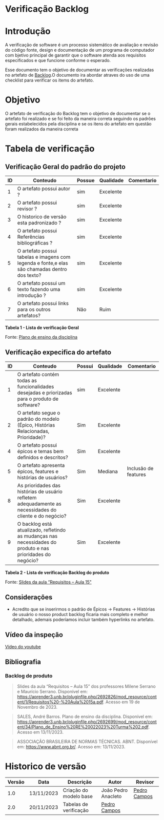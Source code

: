 # Verificação Backlog

# Introdução

A verificação de software é um processo sistemático de avaliação e revisão do código fonte, design e documentação de um programa de computador com bjetivo principal de garantir que o software atenda aos requisitos especificados e que funcione conforme o esperado. 

Esse documento tem o objetivo de documentar as verificações realizadas no artefato de [Backlog](https://requisitos-de-software.github.io/2023.2-DETRAN/4_modelagem_agil/backlog/).O documento ira abordar atraves do uso de uma checklist para verificar os items do artefato.

# Objetivo

O artefato de verificação do Backlog tem o objetivo de documentar se o artefato foi realizado e se foi feito da maneira correta seguindo os padrões gerais estabelecidos pela disciplina e se os itens do artefato em questão foram realizados da maneira correta

# Tabela de verificação

## Verificação Geral do padrão do projeto

| ID  | Conteudo                                                                                      | Possue | Qualidade | Comentario |
| --- | --------------------------------------------------------------------------------------------- | ------ | --------- | ---------- |
| 1   | O artefato possui autor ?                                                                     | sim    | Excelente |            |
| 2   | O artefato possui revisor ?                                                                   | sim    | Excelente |            |
| 3   | O historico de versão esta padronizado ?                                                      | sim    | Excelente |            |
| 4   | O artefato possui Referências bibliográficas ?                                                | sim    | Excelente |            |
| 5   | O artefato possui tabelas e imagens com legenda e fonte,e elas são chamadas dentro dos texto? | sim    | Excelente |            |
| 6   | O artefato possui um texto fazendo uma introdução ?                                           | sim    | Excelente |            |
| 7   | O artefato possui links para os outros artefatos?                                             | Não    | Ruim |            |

**Tabela 1 - Lista de verificação Geral**

Fonte: [Plano de ensino da disciplina](https://aprender3.unb.br/pluginfile.php/2692699/mod_resource/content/34/Plano_de_Ensino%20RE%20022023%20Turma%202.pdf)

## Verificação expecifica do artefato

| ID  | Conteudo                                                                                      | Possui | Qualidade | Comentario |
| --- | --------------------------------------------------------------------------------------------- | ------ | --------- | ---------- |
| 1   | O artefato contém todas as funcionalidades desejadas e priorizadas para o produto de software?  | sim    | Excelente     |  |
| 2   | O artefato segue o padrão do modelo (Épico, Histórias Relacionadas, Prioridade)? |     Sim   |    Excelente      |     |
| 4   | O artefato possui épicos e temas bem definidos e descritos?                                   |    Sim    |      Excelente     |            |
| 5   | O artefato apresenta épicos, features e histórias de usuários?                               |   Sim     |      Mediana     |    Inclusão de features        |
| 8   | As prioridades das histórias de usuário refletem adequadamente as necessidades do cliente e do negócio? |   Sim     |      Excelente     |            |
| 9   | O backlog está atualizado, refletindo as mudanças nas necessidades do produto e nas prioridades do negócio? |   Sim     |      Excelente     |            |

**Tabela 2 - Lista de verificação Backlog do produto**

Fonte: [Slides da aula “Requisitos – Aula 15"](https://aprender3.unb.br/pluginfile.php/2692826/mod_resource/content/1/Requisitos%20-%20Aula%2015a.pdf)

## Considerações

- Acredito que se inserirmos o padrão de Épicos -> Features -> Histórias de usuário o nosso product backlog ficaria mais completo e melhor detalhado, ademais poderíamos incluir também hyperlinks no artefato.

## Vídeo da inspeção

[Vídeo do youtube](https://youtu.be/EqqythcQzRg)

## Bibliografia

### Backlog de produto
> Slides da aula “Requisitos – Aula 15” dos professores Milene Serrano e Maurício Serrano. Disponível em: https://aprender3.unb.br/pluginfile.php/2692826/mod_resource/content/1/Requisitos%20-%20Aula%2015a.pdf. Acesso em 19 de Novembro de 2023.

> SALES, André Barros. Plano de ensino da disciplina. Disponível em: https://aprender3.unb.br/pluginfile.php/2692699/mod_resource/content/34/Plano_de_Ensino%20RE%20022023%20Turma%202.pdf. Acesso em 13/11/2023.

> ASSOCIAÇÃO BRASILEIRA DE NORMAS TÉCNICAS. ABNT. Disponível em: https://www.abnt.org.br/. Acesso em: 13/11/2023.

# Historico de versão

| Versão | Data       | Descrição | Autor               |             Revisor |
|--------|------------|-----------|---------------------|---------------------|
| 1.0    | 13/11/2023 | Criação do modelo base          | João Pedro Anacleto |    [Pedro Campos](https://github.com/pedrocampos0)      |
| 2.0    | 20/11/2023 | Tabelas de verificação         |        [Pedro Campos](https://github.com/pedrocampos0)   |         |